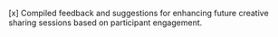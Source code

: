 [x] Compiled feedback and suggestions for enhancing future creative sharing sessions based on participant engagement.